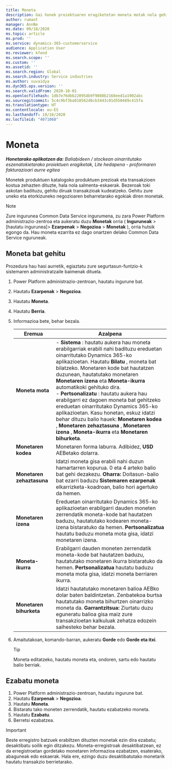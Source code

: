```yaml
---
title: Moneta
description: Gai honek proiektuaren eragiketetan moneta motak nola gehitu eta kentzeari buruzko informazioa eskaintzen du.
author: rumant
manager: AnnBe
ms.date: 09/18/2020
ms.topic: article
ms.prod: ''
ms.service: dynamics-365-customerservice
audience: Application User
ms.reviewer: kfend
ms.search.scope: ''
ms.custom: ''
ms.assetid: ''
ms.search.region: Global
ms.search.industry: Service industries
ms.author: suvaidya
ms.dyn365.ops.version: ''
ms.search.validFrom: 2020-10-01
ms.openlocfilehash: 1db7e76dbb220954b9f9088b2168eed1a1902abc
ms.sourcegitcommit: 5c4c9bf3ba018562d6cb3443c01d550489c415fa
ms.translationtype: HT
ms.contentlocale: eu-ES
ms.lasthandoff: 10/16/2020
ms.locfileid: "4071068"
---
```

# <a name="currency"></a>Moneta

_**Honetarako aplikatzen da:** Baliabideen / stockean oinarritutako eszenatokietarako proiektuen eragiketak, Lite hedapena - proformaren fakturazioari aurre egitea_

Monetek produktuen katalogoko produktuen prezioak eta transakzioen kostua zehazten dituzte, hala nola salmenta-eskaerak. Bezeroak toki askotan badituzu, gehitu diruak transakzioak kudeatzeko. Gehitu zure uneko eta etorkizuneko negozioaren beharretarako egokiak diren monetak.  

> [!NOTE]
> Zure ingurunea Common Data Service ingurumena, zu zara Power Platform administrazio-zentroa eta aukeratu duzu **Monetak** orria ( **Inguruneak** > [hautatu ingurunea]> **Ezarpenak** > **Negozioa** > **Monetak** ), orria hutsik egongo da. Hau moneta ezarrita ez dago onartzen delako Common Data Service nguruneak.

## <a name="add-a-currency"></a>Moneta bat gehitu  
Prozedura hau hasi aurretik, egiaztatu zure segurtasun-funtzio-k sistemaren administratzaile baimenak dituela. 

1. Power Platform administrazio-zentroan, hautatu ingurune bat. 
2. Hautatu **Ezarpenak** > **Negozioa**.
3. Hautatu **Moneta**.  
4. Hautatu **Berria**.  
5. Informazioa bete, behar bezala.  


   |          Eremua          |                                                                                                                                                                                                                                                                                                                                                                            Azalpena                                                                                                                                                                                                                                                                                                                                                                            |
   |-------------------------|-------------------------------------------------------------------------------------------------------------------------------------------------------------------------------------------------------------------------------------------------------------------------------------------------------------------------------------------------------------------------------------------------------------------------------------------------------------------------------------------------------------------------------------------------------------------------------------------------------------------------------------------------------------------------------------------------------------------------------------------------------------------|
   |    **Moneta mota**    | - **Sistema** : hautatu aukera hau moneta erabilgarriak erabili nahi badituzu ereduetan oinarritutako Dynamics 365-ko aplikazioetan. Hautatu **Bilatu** , moneta bat bilatzeko. Monetaren kode bat hautatzen duzunean, hautatutako monetaren **Monetaren izena** eta **Moneta-ikurra** automatikoki gehituko dira.<br />- **Pertsonalizatu** : hautatu aukera hau erabilgarri ez dagoen moneta bat gehitzeko ereduetan oinarritutako Dynamics 365-ko aplikazioetan. Kasu honetan, eskuz idatzi behar dituzu balio hauek: **Monetaren kodea** , **Monetaren zehaztasuna** , **Monetaren izena** , **Moneta-ikurra** eta **Monetaren bihurketa**. |
   |    **Monetaren kodea**    |                                                                                                                                                                                                                                                                                                                                            Monetaren forma laburra. Adibidez, **USD** AEBetako dolarra.                                                                                                                                                                                                                                                                                                                                            |
   | **Monetaren zehaztasuna**  |                                                                                                                                                                                  Idatzi moneta gisa erabili nahi duzun hamartarren kopurua.  0 eta 4 arteko balio bat gehi dezakezu. **Oharra:**  Doitasun-balio bat ezarri baduzu **Sistemaren ezarpenak** elkarrizketa-koadroan, balio hori agertuko da hemen.                                                                                                                                                                                  |
   |    **Monetaren izena**    |                                                                                                                                                                                                                                         Ereduetan oinarritutako Dynamics 365-ko aplikazioetan erabilgarri dauden moneten zerrendatik moneta-kode bat hautatzen baduzu, hautatutako kodearen moneta-izena bistaratuko da hemen. **Pertsonalizatua** hautatu baduzu moneta mota gisa, idatzi monetaren izena.                                                                                                                                                                                                                                          |
   |   **Moneta-ikurra**   |                                                                                                                                                                                                                                                                      Erabilgarri dauden moneten zerrendatik moneta-kode bat hautatzen baduzu, hautatutako monetaren ikurra bistaratuko da hemen. **Pertsonalizatua** hautatu baduzu moneta mota gisa, idatzi moneta berriaren ikurra.                                                                                                                                                                                                                                                                       |
   | **Monetaren bihurketa** |                                                                                                                                                                                                                                     Idatzi hautatutako monetaren balioa AEBko dolar baten baldintzetan. Zenbatekoa burtsa hautatutako moneta bihurtzen oinarrizko moneta da. **Garrantzitsua:** Ziurtatu duzu eguneratu balioa gisa maiz zure transakzioetan kalkuluak zehatza edozein saihesteko behar bezala.                                                                                                                                                                                                                                      |


6. Amaitutakoan, komando-barran, aukeratu **Gorde** edo **Gorde eta itxi**.  

   > [!TIP]
   >  Moneta editatzeko, hautatu moneta eta, ondoren, sartu edo hautatu balio berriak.  

## <a name="delete-a-currency"></a>Ezabatu moneta  

1. Power Platform administrazio-zentroan, hautatu ingurune bat. 
2. Hautatu **Ezarpenak** > **Negozioa**.
3. Hautatu **Moneta**.  
4. Bistaratu tako moneten zerrendatik, hautatu ezabatzeko moneta.  
5. Hautatu **Ezabatu**.  
6. Berretsi ezabatzea.  

> [!IMPORTANT]
>  Beste erregistro batzuek erabiltzen dituzten monetak ezin dira ezabatu; desaktibatu soilik egin ditzakezu. Moneta-erregistroak desaktibatzean, ez da erregistroetan gordetako monetaren informazioa ezabatzen, esaterako, abaguneak edo eskaerak. Hala ere, ezingo duzu desaktibatutako monetarik hautatu transakzio berrietarako.  
